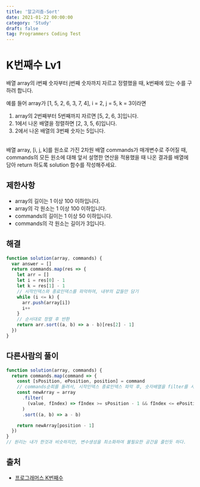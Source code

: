```yaml
---
title: '알고리즘-Sort'
date: 2021-01-22 00:00:00
category: 'Study'
draft: false
tag: Programmers Coding Test
---
```


# K번째수 Lv1

배열 array의 i번째 숫자부터 j번째 숫자까지 자르고 정렬했을 때, k번째에 있는 수를 구하려 합니다.
<br>

예를 들어 array가 [1, 5, 2, 6, 3, 7, 4], i = 2, j = 5, k = 3이라면

1. array의 2번째부터 5번째까지 자르면 [5, 2, 6, 3]입니다.
2. 1에서 나온 배열을 정렬하면 [2, 3, 5, 6]입니다.
3. 2에서 나온 배열의 3번째 숫자는 5입니다.

<br>
배열 array, [i, j, k]를 원소로 가진 2차원 배열 commands가 매개변수로 주어질 때, commands의 모든 원소에 대해 앞서 설명한 연산을 적용했을 때 나온 결과를 배열에 담아 return 하도록 solution 함수를 작성해주세요.

## 제한사항

- array의 길이는 1 이상 100 이하입니다.
- array의 각 원소는 1 이상 100 이하입니다.
- commands의 길이는 1 이상 50 이하입니다.
- commands의 각 원소는 길이가 3입니다.

## 해결

```js
function solution(array, commands) {
  var answer = []
  return commands.map(res => {
    let arr = []
    let i = res[0] - 1
    let k = res[1] - 1
    // 시작인덱스와 종료인덱스를 파악하여, 내부의 값들만 담기
    while (i <= k) {
      arr.push(array[i])
      i++
    }
    // 순서대로 정렬 후 반환
    return arr.sort((a, b) => a - b)[res[2] - 1]
  })
}
```

## 다른사람의 풀이

```js
function solution(array, commands) {
  return commands.map(command => {
    const [sPosition, ePosition, position] = command
    // commands순회를 돌려서, 시작인덱스 종료인덱스 파악 후, 숫자배열을 filter를 사용해 시작인덱스와 종료인덱스 사이인 인덱스를 갖고있는 값만 반환
    const newArray = array
      .filter(
        (value, fIndex) => fIndex >= sPosition - 1 && fIndex <= ePosition - 1
      )
      .sort((a, b) => a - b)

    return newArray[position - 1]
  })
}
// 원리는 내가 한것과 비슷하지만, 변수생성을 최소화하여 불필요한 공간을 줄인듯 하다.
```

## 출처

- [프로그래머스 K번째수](https://programmers.co.kr/learn/courses/30/lessons/42748)

